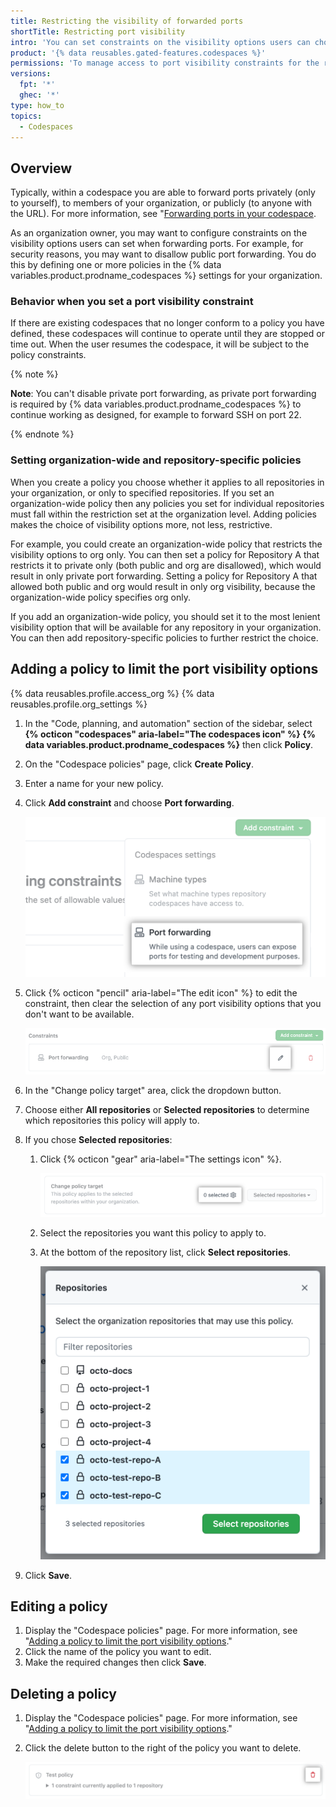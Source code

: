 ```yaml
---
title: Restricting the visibility of forwarded ports
shortTitle: Restricting port visibility
intro: 'You can set constraints on the visibility options users can choose when they forward ports from codespaces in your organization.'
product: '{% data reusables.gated-features.codespaces %}'
permissions: 'To manage access to port visibility constraints for the repositories in an organization, you must be an organization owner.'
versions:
  fpt: '*'
  ghec: '*'
type: how_to
topics:
  - Codespaces
---
```


## Overview

Typically, within a codespace you are able to forward ports privately (only to yourself), to members of your organization, or publicly (to anyone with the URL). For more information, see "[Forwarding ports in your codespace](/codespaces/developing-in-codespaces/forwarding-ports-in-your-codespace).

As an organization owner, you may want to configure constraints on the visibility options users can set when forwarding ports. For example, for security reasons, you may want to disallow public port forwarding. You do this by defining one or more policies in the {% data variables.product.prodname_codespaces %} settings for your organization.

### Behavior when you set a port visibility constraint

If there are existing codespaces that no longer conform to a policy you have defined, these codespaces will continue to operate until they are stopped or time out. When the user resumes the codespace, it will be subject to the policy constraints.

{% note %}

**Note**: You can't disable private port forwarding, as private port forwarding is required by {% data variables.product.prodname_codespaces %} to continue working as designed, for example to forward SSH on port 22.

{% endnote %}

### Setting organization-wide and repository-specific policies

When you create a policy you choose whether it applies to all repositories in your organization, or only to specified repositories. If you set an organization-wide policy then any policies you set for individual repositories must fall within the restriction set at the organization level. Adding policies makes the choice of visibility options more, not less, restrictive.

For example, you could create an organization-wide policy that restricts the visibility options to org only. You can then set a policy for Repository A that restricts it to private only (both public and org are disallowed), which would result in only private port forwarding. Setting a policy for Repository A that allowed both public and org would result in only org visibility, because the organization-wide policy specifies org only.

If you add an organization-wide policy, you should set it to the most lenient visibility option that will be available for any repository in your organization. You can then add repository-specific policies to further restrict the choice.

## Adding a policy to limit the port visibility options

{% data reusables.profile.access_org %}
{% data reusables.profile.org_settings %}
1. In the "Code, planning, and automation" section of the sidebar, select **{% octicon "codespaces" aria-label="The codespaces icon" %} {% data variables.product.prodname_codespaces %}** then click **Policy**.
2. On the "Codespace policies" page, click **Create Policy**.
3. Enter a name for your new policy.
4. Click **Add constraint** and choose **Port forwarding**.

   ![Add a constraint for port visibility](/assets/images/help/codespaces/add-constraint-dropdown-ports.png)

5. Click {% octicon "pencil" aria-label="The edit icon" %} to edit the constraint, then clear the selection of any port visibility options that you don't want to be available.

   ![Edit the port visibility constraint](/assets/images/help/codespaces/edit-port-visibility-constraint.png)

6. In the "Change policy target" area, click the dropdown button.
7. Choose either **All repositories** or **Selected repositories** to determine which repositories this policy will apply to.
8. If you chose **Selected repositories**:
   1. Click {% octicon "gear" aria-label="The settings icon" %}.

      ![Edit the settings for the policy](/assets/images/help/codespaces/policy-edit.png)

   2. Select the repositories you want this policy to apply to.
   3. At the bottom of the repository list, click **Select repositories**.

      ![Select repositories for this policy](/assets/images/help/codespaces/policy-select-repos.png)

9. Click **Save**.

## Editing a policy

1. Display the "Codespace policies" page. For more information, see "[Adding a policy to limit the port visibility options](#adding-a-policy-to-limit-the-port-visibility-options)."
1. Click the name of the policy you want to edit.
1. Make the required changes then click **Save**.

## Deleting a policy 

1. Display the "Codespace policies" page. For more information, see "[Adding a policy to limit the port visibility options](#adding-a-policy-to-limit-the-port-visibility-options)."
1. Click the delete button to the right of the policy you want to delete.

   ![The delete button for a policy](/assets/images/help/codespaces/policy-delete.png)

